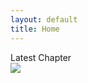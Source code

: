 ```yaml
---
layout: default
title: Home
---
```


<div class="pop-up">
    <span>Latest Chapter</span>
</div>

<div class="chapter-pages">
    <a href="{{ site.baseurl }}{{ site.archive.last.url }}" title="Latest Chapter"><img src="{{ site.baseurl }}/assets/main/latest-cover.png"></a>
</div>
